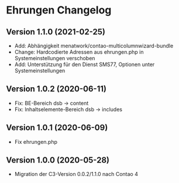 # Ehrungen Changelog

## Version 1.1.0 (2021-02-25)

* Add: Abhängigkeit menatwork/contao-multicolumnwizard-bundle
* Change: Hardcodierte Adressen aus ehrungen.php in Systemeinstellungen verschoben
* Add: Unterstützung für den Dienst SMS77, Optionen unter Systemeinstellungen

## Version 1.0.2 (2020-06-11)

* Fix: BE-Bereich dsb -> content
* Fix: Inhaltselemente-Bereich dsb -> includes

## Version 1.0.1 (2020-06-09)

* Fix ehrungen.php

## Version 1.0.0 (2020-05-28)

* Migration der C3-Version 0.0.2/1.1.0 nach Contao 4
